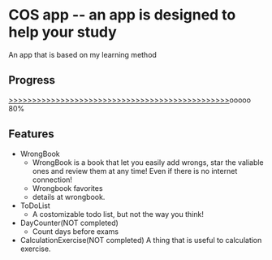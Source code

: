 
# COS app -- an app is designed to help your study
An app that is based on my learning method

## Progress
  [>>>>>>>>>>>>>>>>>>>>>>>>>>>>>>>>>>>>>>>>>>>>>>>]()ooooo 80%


## Features
- WrongBook
  - WrongBook is a book that let you easily add wrongs, star the valiable ones and review them at any time! Even if there is no internet connection!
  - Wrongbook favorites
  - details at wrongbook.
- ToDoList
  - A costomizable todo list, but not the way you think!
- DayCounter(NOT completed)
  - Count days before exams
- CalculationExercise(NOT completed)
A thing that is useful to calculation exercise.

